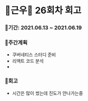 # 🌼근우🌼 26회차 회고

### 🥕기간: 2021.06.13 ~ 2021.06.19

### 🍆주간계획

- 쿠버네티스 스터디 준비
- 리액트 코드 분석
- 

### 🥦회고

- 시간은 많이 썼는데 진도가 안나가는중



